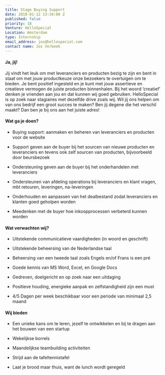 ```yaml
---
title: Stage Buying Support
date: 2018-01-12 13:34:00 Z
published: false
priority: 18
Venture: HelloSpecial
Location: Amsterdam
type: Internship
email_address: jos@hellospecial.com
contact name: Jos Verbeek
---
```


#### Ja, jij!

Jij vindt het leuk om met leveranciers en producten bezig te zijn en bent in staat om met jouw productkeuze onze bezoekers te overtuigen om te bieden. Je bent positief ingesteld en je kunt met jouw assertieve en creatieve vermogen de juiste producten binnenhalen. Bij het woord ‘creatief’ denken je vrienden aan jou en dat kunnen wij goed gebruiken.
HelloSpecial is op zoek naar stagiaires met dezelfde drive zoals wij. Wil jij ons helpen om van ons bedrijf een groot succes te maken? Ben jij degene die het verschil maakt? Dan ben je bij ons aan het juiste adres!

#### Wat ga je doen?

* Buying support: aanmaken en beheren van leveranciers en producten voor de website

* Support geven aan de buyer bij het sourcen van nieuwe producten en leveranciers en tevens ook zelf sourcen van producten, bijvoorbeeld door beursbezoek

* Ondersteuning geven aan de buyer bij het onderhandelen met leveranciers

* Ondersteunen van afdeling operations bij leveranciers en klant vragen, mbt retouren, leveringen, na-leveringen

* Onderhouden en aanpassen van het dealbestand zodat leveranciers en klanten goed geholpen worden

* Meedenken met de buyer hoe inkoopprocessen verbeterd kunnen worden

#### Wat verwachten wij?

* Uitstekende communicatieve vaardigheden (in woord en geschrift)

* Uitstekende beheersing van de Nederlandse taal

* Beheersing van een tweede taal zoals Engels en/of Frans is een pré

* Goede kennis van MS Word, Excel, en Google Docs

* Gedreven, doelgericht en op zoek naar een uitdaging

* Positieve houding, energieke aanpak en zelfstandigheid zijn een must

* 4/5 Dagen per week beschikbaar voor een periode van minimaal 2,5 maand

#### Wij bieden

* Een unieke kans om te leren, jezelf te ontwikkelen en bij te dragen aan het bouwen van een startup

* Wekelijkse borrels

* Maandelijkse teambuilding activiteiten

* Strijd aan de tafeltennistafel

* Laat je brood maar thuis, want de lunch wordt geregeld
